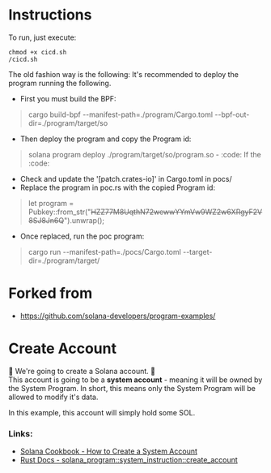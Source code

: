 # Instructions
To run, just execute:
```
chmod +x cicd.sh
/cicd.sh
```

The old fashion way is the following:
It's recommended to deploy the program running the following.
- First you must build the BPF:
> cargo build-bpf --manifest-path=./program/Cargo.toml --bpf-out-dir=./program/target/so
- Then deploy the program and copy the Program id:
> solana program deploy ./program/target/so/program.so
	- :code: If the :code:
- Check and update the '[patch.crates-io]' in Cargo.toml in pocs/
- Replace the program in poc.rs with the copied Program id:
> let program = Pubkey::from_str("~~HZZ77M8UqthN72wewwYYmVw9WZ2w6XRgyF2V8SJ8Jn6Q~~").unwrap();
- Once replaced, run the poc program:
>  cargo run --manifest-path=./pocs/Cargo.toml --target-dir=./program/target/


# Forked from
- https://github.com/solana-developers/program-examples/

# Create Account

:wrench: We're going to create a Solana account. :wrench:   
This account is going to be a **system account** - meaning it will be owned by the System Program. In short, this means only the System Program will be allowed to modify it's data.   
   
In this example, this account will simply hold some SOL.

### Links:
- [Solana Cookbook - How to Create a System Account](https://solanacookbook.com/references/accounts.html#how-to-create-a-system-account)
- [Rust Docs - solana_program::system_instruction::create_account](https://docs.rs/solana-program/latest/solana_program/system_instruction/fn.create_account.html)
